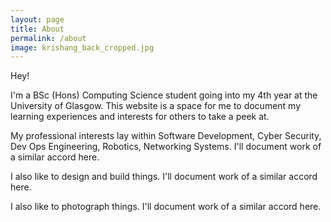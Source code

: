 ```yaml
---
layout: page
title: About
permalink: /about
image: krishang_back_cropped.jpg
---
```



Hey!

I'm a BSc (Hons) Computing Science student going into my 4th year at the University of Glasgow. This website is a space for me to document my learning experiences and interests for others to take a peek at.

My professional interests lay within Software Development, Cyber Security, Dev Ops Engineering, Robotics, Networking Systems. I'll document work of a similar accord here.

I also like to design and build things. I'll document work of a similar accord here.

I also like to photograph things. I'll document work of a similar accord here.